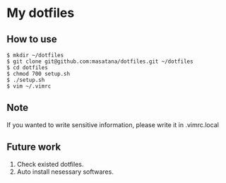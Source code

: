 # My dotfiles

## How to use

    $ mkdir ~/dotfiles
    $ git clone git@github.com:masatana/dotfiles.git ~/dotfiles
    $ cd dotfiles
    $ chmod 700 setup.sh
    $ ./setup.sh
    $ vim ~/.vimrc

## Note
If you wanted to write sensitive information, please write it in .vimrc.local

## Future work
1. Check existed dotfiles.
2. Auto install nesessary softwares.
